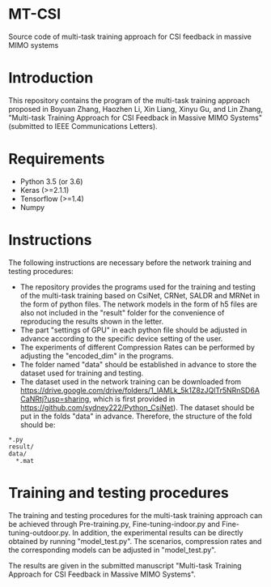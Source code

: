 # MT-CSI
Source code of multi-task training approach for CSI feedback in massive MIMO systems


# Introduction
This repository contains the program of the multi-task training approach proposed in Boyuan Zhang, Haozhen Li, Xin Liang, Xinyu Gu, and Lin Zhang, "Multi-task Training Approach for CSI Feedback in Massive MIMO Systems" (submitted to IEEE Communications Letters).

# Requirements
- Python 3.5 (or 3.6)
- Keras (>=2.1.1)
- Tensorflow (>=1.4)
- Numpy

# Instructions
The following instructions are necessary before the network training and testing procedures:
- The repository provides the programs used for the training and testing of the multi-task training based on CsiNet, CRNet, SALDR and MRNet in the form of python files. The network models in the form of h5 files are also not included in the "result" folder for the convenience of reproducing the results shown in the letter.
- The part "settings of GPU" in each python file should be adjusted in advance according to the specific device setting of the user.
- The experiments of different Compression Rates can be performed by adjusting the "encoded_dim" in the programs.
- The folder named "data" should be established in advance to store the dataset used for training and testing.
- The dataset used in the network training can be downloaded from https://drive.google.com/drive/folders/1_lAMLk_5k1Z8zJQlTr5NRnSD6ACaNRtj?usp=sharing, which is first provided in https://github.com/sydney222/Python_CsiNet). The dataset should be put in the folds "data" in advance.
Therefore, the structure of the fold should be:
```
*.py
result/
data/
  *.mat
```
# Training and testing procedures 
The training and testing procedures for the multi-task training approach can be achieved through Pre-training.py, Fine-tuning-indoor.py and Fine-tuning-outdoor.py. In addition, the experimental results can be directly obtained by running "model_test.py". The scenarios, compression rates and the corresponding models can be adjusted in "model_test.py".

The results are given in the submitted manuscript "Multi-task Training Approach for CSI Feedback in Massive MIMO Systems".
